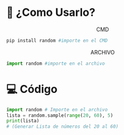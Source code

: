 # 🔧 ¿Como Usarlo?

<p align="center">
     CMD
</p>

```py
pip install random #importe en el CMD
```

<p align="center">
     ARCHIVO
</p>

```py
import random #importe en el archivo
```
# 💻 Código

```py
import random # Importe en el archivo
lista = random.sample(range(20, 60), 5)
print(lista)
# (Generar Lista de números del 20 al 60)
```
